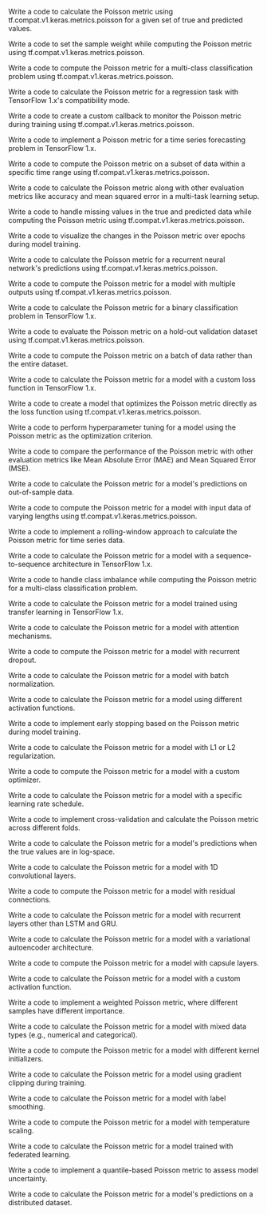 Write a code to calculate the Poisson metric using tf.compat.v1.keras.metrics.poisson for a given set of true and predicted values.

Write a code to set the sample weight while computing the Poisson metric using tf.compat.v1.keras.metrics.poisson.

Write a code to compute the Poisson metric for a multi-class classification problem using tf.compat.v1.keras.metrics.poisson.

Write a code to calculate the Poisson metric for a regression task with TensorFlow 1.x's compatibility mode.

Write a code to create a custom callback to monitor the Poisson metric during training using tf.compat.v1.keras.metrics.poisson.

Write a code to implement a Poisson metric for a time series forecasting problem in TensorFlow 1.x.

Write a code to compute the Poisson metric on a subset of data within a specific time range using tf.compat.v1.keras.metrics.poisson.

Write a code to calculate the Poisson metric along with other evaluation metrics like accuracy and mean squared error in a multi-task learning setup.

Write a code to handle missing values in the true and predicted data while computing the Poisson metric using tf.compat.v1.keras.metrics.poisson.

Write a code to visualize the changes in the Poisson metric over epochs during model training.

Write a code to calculate the Poisson metric for a recurrent neural network's predictions using tf.compat.v1.keras.metrics.poisson.

Write a code to compute the Poisson metric for a model with multiple outputs using tf.compat.v1.keras.metrics.poisson.

Write a code to calculate the Poisson metric for a binary classification problem in TensorFlow 1.x.

Write a code to evaluate the Poisson metric on a hold-out validation dataset using tf.compat.v1.keras.metrics.poisson.

Write a code to compute the Poisson metric on a batch of data rather than the entire dataset.

Write a code to calculate the Poisson metric for a model with a custom loss function in TensorFlow 1.x.

Write a code to create a model that optimizes the Poisson metric directly as the loss function using tf.compat.v1.keras.metrics.poisson.

Write a code to perform hyperparameter tuning for a model using the Poisson metric as the optimization criterion.

Write a code to compare the performance of the Poisson metric with other evaluation metrics like Mean Absolute Error (MAE) and Mean Squared Error (MSE).

Write a code to calculate the Poisson metric for a model's predictions on out-of-sample data.

Write a code to compute the Poisson metric for a model with input data of varying lengths using tf.compat.v1.keras.metrics.poisson.

Write a code to implement a rolling-window approach to calculate the Poisson metric for time series data.

Write a code to calculate the Poisson metric for a model with a sequence-to-sequence architecture in TensorFlow 1.x.

Write a code to handle class imbalance while computing the Poisson metric for a multi-class classification problem.

Write a code to calculate the Poisson metric for a model trained using transfer learning in TensorFlow 1.x.

Write a code to calculate the Poisson metric for a model with attention mechanisms.

Write a code to compute the Poisson metric for a model with recurrent dropout.

Write a code to calculate the Poisson metric for a model with batch normalization.

Write a code to calculate the Poisson metric for a model using different activation functions.

Write a code to implement early stopping based on the Poisson metric during model training.

Write a code to calculate the Poisson metric for a model with L1 or L2 regularization.

Write a code to compute the Poisson metric for a model with a custom optimizer.

Write a code to calculate the Poisson metric for a model with a specific learning rate schedule.

Write a code to implement cross-validation and calculate the Poisson metric across different folds.

Write a code to calculate the Poisson metric for a model's predictions when the true values are in log-space.

Write a code to calculate the Poisson metric for a model with 1D convolutional layers.

Write a code to compute the Poisson metric for a model with residual connections.

Write a code to calculate the Poisson metric for a model with recurrent layers other than LSTM and GRU.

Write a code to calculate the Poisson metric for a model with a variational autoencoder architecture.

Write a code to compute the Poisson metric for a model with capsule layers.

Write a code to calculate the Poisson metric for a model with a custom activation function.

Write a code to implement a weighted Poisson metric, where different samples have different importance.

Write a code to calculate the Poisson metric for a model with mixed data types (e.g., numerical and categorical).

Write a code to compute the Poisson metric for a model with different kernel initializers.

Write a code to calculate the Poisson metric for a model using gradient clipping during training.

Write a code to calculate the Poisson metric for a model with label smoothing.

Write a code to compute the Poisson metric for a model with temperature scaling.

Write a code to calculate the Poisson metric for a model trained with federated learning.

Write a code to implement a quantile-based Poisson metric to assess model uncertainty.

Write a code to calculate the Poisson metric for a model's predictions on a distributed dataset.